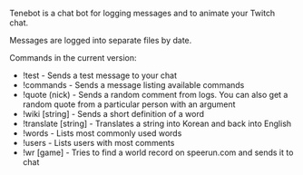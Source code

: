 Tenebot is a chat bot for logging messages and to animate your Twitch chat.

Messages are logged into separate files by date.

Commands in the current version:

- !test                  - Sends a test message to your chat
- !commands              - Sends a message listing available commands
- !quote (nick)          - Sends a random comment from logs. You can also get a random quote from a particular person with an argument
- !wiki [string]         - Sends a short definition of a word
- !translate [string]    - Translates a string into Korean and back into English
- !words                 - Lists most commonly used words
- !users                 - Lists users with most comments
- !wr [game]             - Tries to find a world record on speerun.com and sends it to chat
